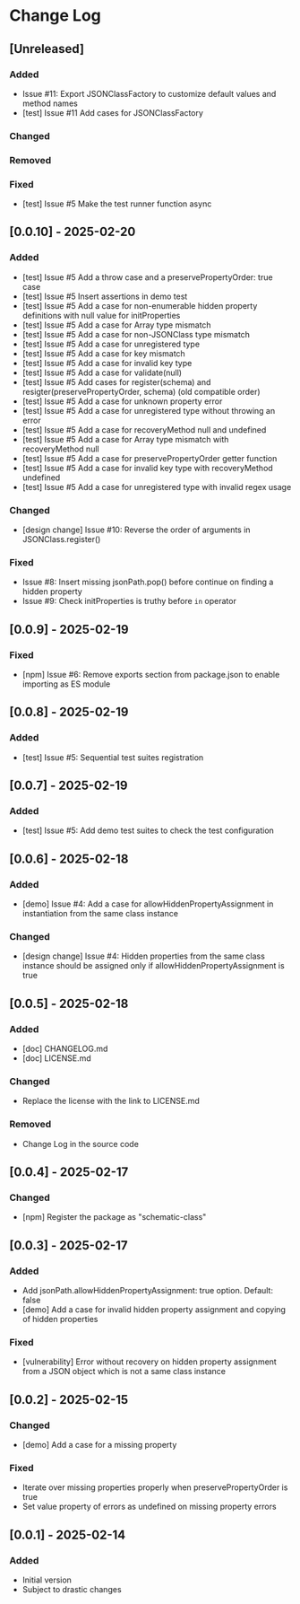 # Change Log

## [Unreleased]
### Added
- Issue #11: Export JSONClassFactory to customize default values and method names
- [test] Issue #11 Add cases for JSONClassFactory
### Changed
### Removed
### Fixed
- [test] Issue #5 Make the test runner function async

## [0.0.10] - 2025-02-20
### Added
- [test] Issue #5 Add a throw case and a preservePropertyOrder: true case
- [test] Issue #5 Insert assertions in demo test
- [test] Issue #5 Add a case for non-enumerable hidden property definitions with null value for initProperties
- [test] Issue #5 Add a case for Array type mismatch
- [test] Issue #5 Add a case for non-JSONClass type mismatch
- [test] Issue #5 Add a case for unregistered type
- [test] Issue #5 Add a case for key mismatch
- [test] Issue #5 Add a case for invalid key type
- [test] Issue #5 Add a case for validate(null)
- [test] Issue #5 Add cases for register(schema) and resigter(preservePropertyOrder, schema) (old compatible order)
- [test] Issue #5 Add a case for unknown property error
- [test] Issue #5 Add a case for unregistered type without throwing an error
- [test] Issue #5 Add a case for recoveryMethod null and undefined
- [test] Issue #5 Add a case for Array type mismatch with recoveryMethod null
- [test] Issue #5 Add a case for preservePropertyOrder getter function
- [test] Issue #5 Add a case for invalid key type with recoveryMethod undefined
- [test] Issue #5 Add a case for unregistered type with invalid regex usage
### Changed
- [design change] Issue #10: Reverse the order of arguments in JSONClass.register()
### Fixed
- Issue #8: Insert missing jsonPath.pop() before continue on finding a hidden property
- Issue #9: Check initProperties is truthy before `in` operator

## [0.0.9] - 2025-02-19
### Fixed
- [npm] Issue #6: Remove exports section from package.json to enable importing as ES module

## [0.0.8] - 2025-02-19
### Added
- [test] Issue #5: Sequential test suites registration

## [0.0.7] - 2025-02-19
### Added
- [test] Issue #5: Add demo test suites to check the test configuration

## [0.0.6] - 2025-02-18
### Added
- [demo] Issue #4: Add a case for allowHiddenPropertyAssignment in instantiation from the same class instance
### Changed
- [design change] Issue #4: Hidden properties from the same class instance should be assigned only if allowHiddenPropertyAssignment is true

## [0.0.5] - 2025-02-18
### Added
- [doc] CHANGELOG.md
- [doc] LICENSE.md
### Changed
- Replace the license with the link to LICENSE.md
### Removed
- Change Log in the source code

## [0.0.4] - 2025-02-17
### Changed
- [npm] Register the package as "schematic-class"

## [0.0.3] - 2025-02-17
### Added
- Add jsonPath.allowHiddenPropertyAssignment: true option. Default: false
- [demo] Add a case for invalid hidden property assignment and copying of hidden properties
### Fixed
- [vulnerability] Error without recovery on hidden property assignment from a JSON object which is not a same class instance

## [0.0.2] - 2025-02-15
### Changed
- [demo] Add a case for a missing property
### Fixed
- Iterate over missing properties properly when preservePropertyOrder is true
- Set value property of errors as undefined on missing property errors

## [0.0.1] - 2025-02-14
### Added
- Initial version
- Subject to drastic changes
